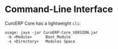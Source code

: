 # Command-Line Interface

CuroERP Core has a lightweight `cli`:

```
usage: java -jar CuroERP-Core_VERSION.jar
 -b <Module>      Boot Module
 -s <Directory>   Modules Space
```
